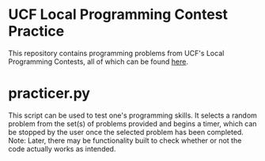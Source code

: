 # UCF Local Programming Contest Practice

This repository contains programming problems from UCF's Local Programming Contests, all of which can be found [here](http://lpc.ucfprogrammingteam.org/index.php/past-contests/past-problem-sets).

# practicer.py
This script can be used to test one's programming skills. It selects a random problem from the set(s) of problems provided and begins a timer, which can be stopped by the user once the selected problem has been completed.
Note: Later, there may be functionality built to check whether or not the code actually works as intended.
